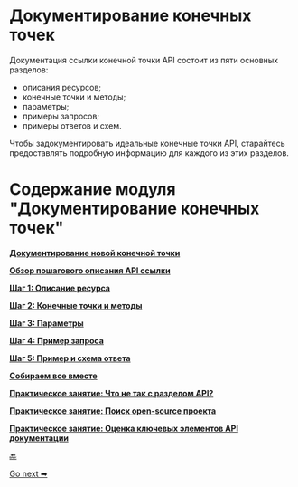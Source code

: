 # Документирование конечных точек

Документация ссылки конечной точки API состоит из пяти основных разделов:

- описания ресурсов;
- конечные точки и методы;
- параметры;
- примеры запросов;
- примеры ответов и схем.

 Чтобы задокументировать идеальные конечные точки API, старайтесь предоставлять подробную информацию для каждого из этих разделов.

# Содержание модуля "Документирование конечных точек"

[**Документирование новой конечной точки**](new-endpoint.md)

[**Обзор пошагового описания API ссылки**](api-reference-tutorial-overview.md)

[**Шаг 1: Описание ресурса**](step1-resourse-description.md)

[**Шаг 2: Конечные точки и методы**](step2-endpoints-and-methods.md)

[**Шаг 3: Параметры**](step3-parameters.md)

[**Шаг 4: Пример запроса**](step4-request-example.md)

[**Шаг 5: Пример и схема ответа**](step5-response-example-and-schema.md)

[**Собираем все вместе**](putt-all-together.md)

[**Практическое занятие: Что не так с разделом API?**](whats-wrong.md)

[**Практическое занятие: Поиск open-source проекта**](find-open-source-project.md)

[**Практическое занятие: Оценка ключевых элементов API документации**](evaluate-api-referense-docs.md)

[🔙](../like-developer/dot-notation.md)

[Go next ➡](new-endpoint.md)
